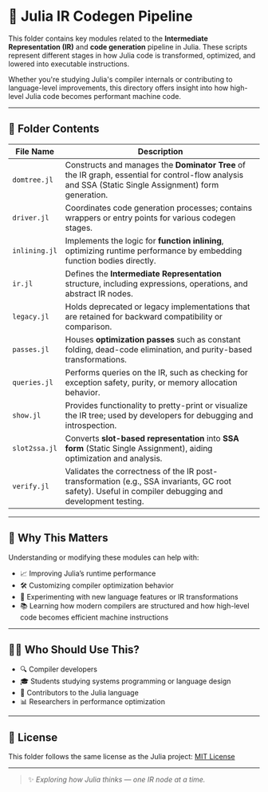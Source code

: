 # 🧠 Julia IR Codegen Pipeline

This folder contains key modules related to the **Intermediate Representation (IR)** and **code generation** pipeline in Julia. These scripts represent different stages in how Julia code is transformed, optimized, and lowered into executable instructions.

Whether you're studying Julia's compiler internals or contributing to language-level improvements, this directory offers insight into how high-level Julia code becomes performant machine code.


---

## 📁 Folder Contents

| File Name       | Description |
|-----------------|-------------|
| `domtree.jl`     | Constructs and manages the **Dominator Tree** of the IR graph, essential for control-flow analysis and SSA (Static Single Assignment) form generation. |
| `driver.jl`      | Coordinates code generation processes; contains wrappers or entry points for various codegen stages. |
| `inlining.jl`    | Implements the logic for **function inlining**, optimizing runtime performance by embedding function bodies directly. |
| `ir.jl`          | Defines the **Intermediate Representation** structure, including expressions, operations, and abstract IR nodes. |
| `legacy.jl`      | Holds deprecated or legacy implementations that are retained for backward compatibility or comparison. |
| `passes.jl`      | Houses **optimization passes** such as constant folding, dead-code elimination, and purity-based transformations. |
| `queries.jl`     | Performs queries on the IR, such as checking for exception safety, purity, or memory allocation behavior. |
| `show.jl`        | Provides functionality to pretty-print or visualize the IR tree; used by developers for debugging and introspection. |
| `slot2ssa.jl`    | Converts **slot-based representation** into **SSA form** (Static Single Assignment), aiding optimization and analysis. |
| `verify.jl`      | Validates the correctness of the IR post-transformation (e.g., SSA invariants, GC root safety). Useful in compiler debugging and development testing. |

---

## 🚀 Why This Matters

Understanding or modifying these modules can help with:

- 📈 Improving Julia’s runtime performance
- 🛠️ Customizing compiler optimization behavior
- 🧪 Experimenting with new language features or IR transformations
- 📚 Learning how modern compilers are structured and how high-level code becomes efficient machine instructions

---

## 🧑‍💻 Who Should Use This?

- 🔍 Compiler developers  
- 🎓 Students studying systems programming or language design  
- 🧠 Contributors to the Julia language  
- 📊 Researchers in performance optimization  

---

## 📄 License

This folder follows the same license as the Julia project: [MIT License](https://opensource.org/licenses/MIT)

---

> ✨ *Exploring how Julia thinks — one IR node at a time.*

